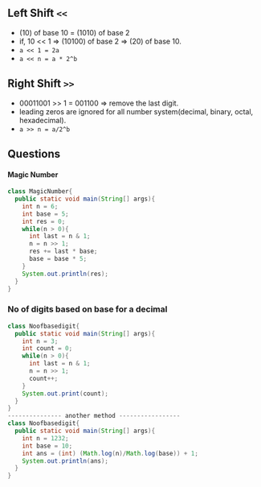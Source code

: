 ## **Left Shift `<<`**
- (10) of base 10 = (1010) of base 2 
- if, 10 << 1 => (10100) of base 2 => (20) of base 10.
- `a << 1 = 2a`
- `a << n = a * 2^b`
## **Right Shift** `>>`
- 00011001 >> 1 = 001100 => remove the last digit.
- leading zeros are ignored for all number system(decimal, binary, octal, hexadecimal).
- `a >> n = a/2^b`

## **Questions**
#### **Magic Number**
```java
class MagicNumber{
  public static void main(String[] args){
    int n = 6;
    int base = 5;
    int res = 0;
    while(n > 0){
      int last = n & 1;
      n = n >> 1;
      res += last * base;
      base = base * 5;
    }
    System.out.println(res);
  }
}
```
### **No of digits based on base for a decimal**
```java
class Noofbasedigit{
  public static void main(String[] args){
    int n = 3;
    int count = 0;
    while(n > 0){
      int last = n & 1;
      n = n >> 1;
      count++;
    }
    System.out.print(count);
  }
}
--------------- another method -----------------
class Noofbasedigit{
  public static void main(String[] args){
    int n = 1232;
    int base = 10;
    int ans = (int) (Math.log(n)/Math.log(base)) + 1;
    System.out.println(ans);
  }
}
```
